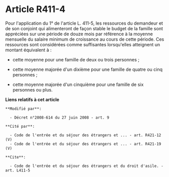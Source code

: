 # Article R411-4

Pour l'application du 1° de l'article L. 411-5, les ressources du demandeur et de son conjoint qui alimenteront de façon
stable le budget de la famille sont appréciées sur une période de douze mois par référence à la moyenne mensuelle du salaire
minimum de croissance au cours de cette période. Ces ressources sont considérées comme suffisantes lorsqu'elles atteignent un
montant équivalent à :

- cette moyenne pour une famille de deux ou trois personnes ;

- cette moyenne majorée d'un dixième pour une famille de quatre ou cinq personnes ;

- cette moyenne majorée d'un cinquième pour une famille de six personnes ou plus.

**Liens relatifs à cet article**

	**Modifié par**:

	  - Décret n°2008-614 du 27 juin 2008 - art. 9

	**Cité par**:

	  - Code de l'entrée et du séjour des étrangers et ... - art. R421-12 (V)
	  - Code de l'entrée et du séjour des étrangers et ... - art. R421-19 (V)

	**Cite**:

	  - Code de l'entrée et du séjour des étrangers et du droit d'asile. - art. L411-5
